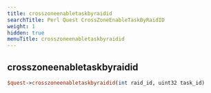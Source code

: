 ```yaml
---
title: crosszoneenabletaskbyraidid
searchTitle: Perl Quest CrossZoneEnableTaskByRaidID
weight: 1
hidden: true
menuTitle: crosszoneenabletaskbyraidid
---
```

## crosszoneenabletaskbyraidid
```perl
$quest->crosszoneenabletaskbyraidid(int raid_id, uint32 task_id)
```